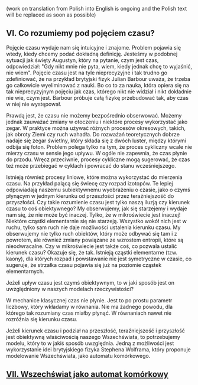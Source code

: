 (work on translation from Polish into English is ongoing and the Polish text will be replaced as soon as possible)

## VI. Co rozumiemy pod pojęciem czasu?

Pojęcie czasu wydaje nam się intuicyjne i znajome. Problem pojawia się wtedy,
kiedy chcemy podać dokładną definicję. Jesteśmy w podobnej sytuacji jak święty Augustyn,
który na pytanie, czym jest czas, odpowiedział: "Gdy nikt mnie nie pyta, wiem,
kiedy jednak chcę to wyjaśnić, nie wiem". Pojęcie czasu jest na tyle nieprecyzyjne i tak trudno go zdefiniować,
że na przykład brytyjski fizyk Julian Barbour uważa, że trzeba go całkowicie wyeliminować z nauki.
Bo co to za nauka, która opiera się na tak nieprecyzyjnym pojęciu jak czas,
którego nikt nie widział i nikt dokładnie nie wie, czym jest.
Barbour próbuje całą fizykę przebudować tak, aby czas w niej nie występował.

Prawdą jest, że czasu nie możemy bezpośrednio obserwować.
Możemy jednak zauważać zmiany w otoczeniu i niektóre procesy wykorzystać jako zegar.
W praktyce można używać różnych procesów okresowych, takich, jak obroty Ziemi czy ruch wahadła.
Do rozważań teoretycznych dobrze nadaje się zegar świetlny, który składa się z dwóch luster,
między którymi odbija się foton. Problem polega tylko na tym, że proces cykliczny wcale nie mierzy czasu w sensie jego upływu.
W ogóle nie zapewnia, że czas płynie do przodu. Wręcz przeciwnie, procesy cykliczne mogą sugerować,
że czas też może przebiegać w cyklach i powracać do stanu wcześniejszego.

Istnieją również procesy liniowe, które można wykorzystać do mierzenia czasu.
Na przykład palącą się świecę czy rozpad izotopów. Te lepiej odpowiadają naszemu subiektywnemu wyobrażeniu o czasie,
jako o czymś płynącym w jednym kierunku od przeszłości przez teraźniejszość do przyszłości.
Czy takie rozumienie czasu jest tylko naszą iluzją czy kierunek czasu to coś obiektywnego?
My obserwujemy, jak się starzejemy i wydaje nam się, że nie może być inaczej.
Tylko, że w mikroświecie jest inaczej! Niektóre cząstki elementarnie się nie starzeją.
Wszystko wokół nich jest w ruchu, tylko sam ruch nie daje możliwości ustalenia kierunku czasu.
My obserwujemy nie tylko ruch obiektów, który może odbywać się tam i z powrotem,
ale również zmiany powiązane ze wzrostem entropii, które są nieodwracalne.
Czy w mikroświecie jest także coś, co pozwala ustalić kierunek czasu? Okazuje się, że tak.
Istnieją cząstki elementarne (tzw. kaony), dla których rozpad i powstawanie nie jest symetryczne w czasie,
co sugeruje, że strzałka czasu pojawia się już na poziomie cząstek elementarnych.

Jeżeli upływ czasu jest czymś obiektywnym, to w jaki sposób jest on uwzględniony w naszych modelach rzeczywistości?

W mechanice klasycznej czas nie płynie.  Jest to po prostu parametr liczbowy, który wkładamy w równania.
Nie ma żadnego powodu, dla którego tak rozumiany czas miałby płynąć. W równaniach nawet nie rozróżnia się kierunku czasu.

Jeżeli kierunek czasu i podział na przeszłość, teraźniejszość i przyszłość jest obiektywną właściwością naszego Wszechświata,
to potrzebujemy modelu, który to w jakiś sposób uwzględnia.
Jedną z możliwości jest wykorzystanie idei brytyjskiego fizyka Stephena Wolframa,
który proponuje modelowanie Wszechświata, jako automatu komórkowego.

## [VII. Wszechświat jako automat komórkowy](rozdzial7)
